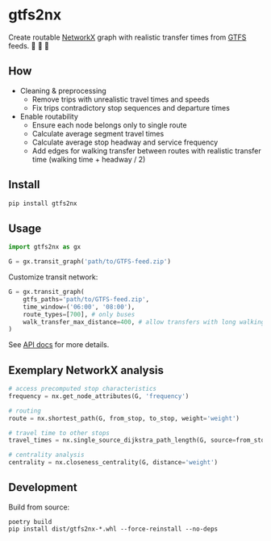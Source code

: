 # gtfs2nx

Create routable [NetworkX](https://github.com/networkx/networkx) graph with realistic transfer times from [GTFS](https://developers.google.com/transit/gtfs/) feeds. 🚌 🚆 🚡 


## How
* Cleaning & preprocessing
    * Remove trips with unrealistic travel times and speeds
    * Fix trips contradictory stop sequences and departure times
* Enable routability
    * Ensure each node belongs only to single route
    * Calculate average segment travel times
    * Calculate average stop headway and service frequency
    * Add edges for walking transfer between routes with realistic transfer time (walking time + headway / 2)


## Install
```bash
pip install gtfs2nx
```

## Usage
```Python
import gtfs2nx as gx

G = gx.transit_graph('path/to/GTFS-feed.zip')
```

Customize transit network:
```Python
G = gx.transit_graph(
    gtfs_paths='path/to/GTFS-feed.zip',
    time_window=('06:00', '08:00'),
    route_types=[700], # only buses
    walk_transfer_max_distance=400, # allow transfers with long walking distance
)
```

See [API docs](./docs/api.md) for more details.


## Exemplary NetworkX analysis
```Python
# access precomputed stop characteristics
frequency = nx.get_node_attributes(G, 'frequency')

# routing
route = nx.shortest_path(G, from_stop, to_stop, weight='weight')

# travel time to other stops
travel_times = nx.single_source_dijkstra_path_length(G, source=from_stop, weight='weight')

# centrality analysis
centrality = nx.closeness_centrality(G, distance='weight')
```


## Development
Build from source:
```
poetry build
pip install dist/gtfs2nx-*.whl --force-reinstall --no-deps
```
